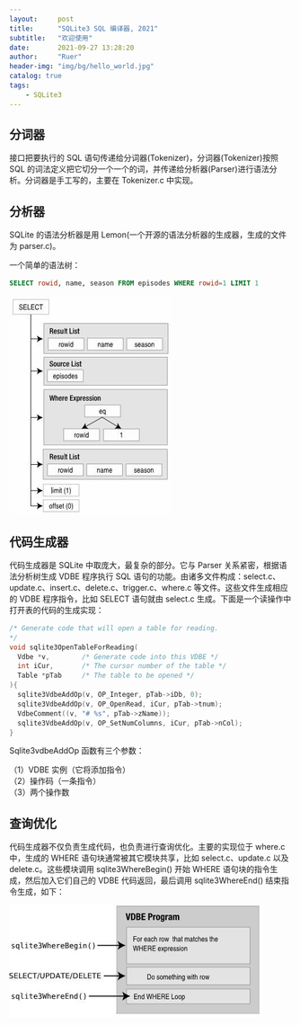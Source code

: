 ```yaml
---
layout:     post
title:      "SQLite3 SQL 编译器, 2021"
subtitle:   "欢迎使用"
date:       2021-09-27 13:28:20
author:     "Ruer"
header-img: "img/bg/hello_world.jpg"
catalog: true
tags:
    - SQLite3
---
```


## 分词器

接口把要执行的 SQL 语句传递给分词器(Tokenizer)，分词器(Tokenizer)按照 SQL 的词法定义把它切分一个一个的词，并传递给分析器(Parser)进行语法分析。分词器是手工写的，主要在 Tokenizer.c 中实现。

## 分析器

SQLite 的语法分析器是用 Lemon(一个开源的语法分析器的生成器，生成的文件为 parser.c)。

一个简单的语法树：

```SQL
SELECT rowid, name, season FROM episodes WHERE rowid=1 LIMIT 1
```

![1](/img/SQLite3/分析器.jpg)

## 代码生成器

代码生成器是 SQLite 中取庞大，最复杂的部分。它与 Parser 关系紧密，根据语法分析树生成 VDBE 程序执行 SQL 语句的功能。由诸多文件构成：select.c、update.c、insert.c、delete.c、trigger.c、where.c 等文件。这些文件生成相应的 VDBE 程序指令，比如 SELECT 语句就由 select.c 生成。下面是一个读操作中打开表的代码的生成实现：

```C
/* Generate code that will open a table for reading.
*/
void sqlite3OpenTableForReading(
  Vdbe *v,        /* Generate code into this VDBE */
  int iCur,       /* The cursor number of the table */
  Table *pTab     /* The table to be opened */
){
  sqlite3VdbeAddOp(v, OP_Integer, pTab->iDb, 0);
  sqlite3VdbeAddOp(v, OP_OpenRead, iCur, pTab->tnum);
  VdbeComment((v, "# %s", pTab->zName));
  sqlite3VdbeAddOp(v, OP_SetNumColumns, iCur, pTab->nCol);
}
```

Sqlite3vdbeAddOp 函数有三个参数：

（1）VDBE 实例（它将添加指令）  
（2）操作码（一条指令）  
（3）两个操作数  

## 查询优化

代码生成器不仅负责生成代码，也负责进行查询优化。主要的实现位于 where.c 中，生成的 WHERE 语句块通常被其它模块共享，比如 select.c、update.c 以及 delete.c。这些模块调用 sqlite3WhereBegin() 开始 WHERE 语句块的指令生成，然后加入它们自己的 VDBE 代码返回，最后调用 sqlite3WhereEnd() 结束指令生成，如下：

![2](/img/SQLite3/查询优化.jpg)